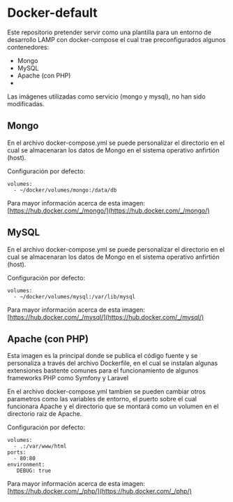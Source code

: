 # Docker-default
Este repositorio pretender servir como una plantilla para un entorno de desarrollo LAMP con docker-compose el cual trae preconfigurados algunos contenedores:
- Mongo
- MySQL
- Apache (con PHP)
-
Las imágenes utilizadas como servicio (mongo y mysql), no han sido modificadas.

## Mongo
En el archivo docker-compose.yml se puede personalizar el directorio en el cual se almacenaran los datos de Mongo en el sistema operativo anfirtión (host).

Configuración por defecto:

    volumes:
      - ~/docker/volumes/mongo:/data/db

Para mayor información acerca de esta imagen: [https://hub.docker.com/_/mongo/](https://hub.docker.com/_/mongo/)

## MySQL
En el archivo docker-compose.yml se puede personalizar el directorio en el cual se almacenaran los datos de Mongo en el sistema operativo anfirtión (host).

Configuración por defecto:

    volumes:
      - ~/docker/volumes/mysql:/var/lib/mysql

Para mayor información acerca de esta imagen: [https://hub.docker.com/_/mysql/](https://hub.docker.com/_/mysql/)

## Apache (con PHP)
Esta imagen es la principal donde se publica el código fuente y se personaliza a través del archivo Dockerfile, en el cual se instalan algunas extensiones bastente comunes para el funcionamiento de algunos frameworks PHP como Symfony y Laravel

En el archivo docker-compose.yml tambien se pueden cambiar otros parametros como las variables de entorno, el puerto sobre el cual funcionara Apache y el directorio que se montará como un volumen en el directorio raiz de Apache.

Configuración por defecto:

    volumes:
      - .:/var/www/html
    ports:
      - 80:80
    environment:
       DEBUG: true

Para mayor información acerca de esta imagen: [https://hub.docker.com/_/php/](https://hub.docker.com/_/php/)
